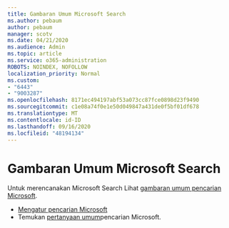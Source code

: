 ```yaml
---
title: Gambaran Umum Microsoft Search
ms.author: pebaum
author: pebaum
manager: scotv
ms.date: 04/21/2020
ms.audience: Admin
ms.topic: article
ms.service: o365-administration
ROBOTS: NOINDEX, NOFOLLOW
localization_priority: Normal
ms.custom:
- "6443"
- "9003287"
ms.openlocfilehash: 8171ec494197abf53a073cc87fce0898d23f9490
ms.sourcegitcommit: c1e08a74f0e1e50d049847a431de0f5bf01df678
ms.translationtype: MT
ms.contentlocale: id-ID
ms.lasthandoff: 09/16/2020
ms.locfileid: "48194134"
---
```

# <a name="overview-of-microsoft-search"></a>Gambaran Umum Microsoft Search

Untuk merencanakan Microsoft Search Lihat [gambaran umum pencarian Microsoft](https://docs.microsoft.com/microsoftsearch/overview-microsoft-search).

- [Mengatur pencarian Microsoft](https://docs.microsoft.com/microsoftsearch/setup-microsoft-search)
- Temukan [pertanyaan umum](https://docs.microsoft.com/microsoftsearch/faqs)pencarian Microsoft.
